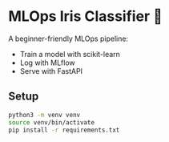 # MLOps Iris Classifier 🚀

A beginner-friendly MLOps pipeline:
- Train a model with scikit-learn
- Log with MLflow
- Serve with FastAPI

## Setup
```bash
python3 -m venv venv
source venv/bin/activate
pip install -r requirements.txt